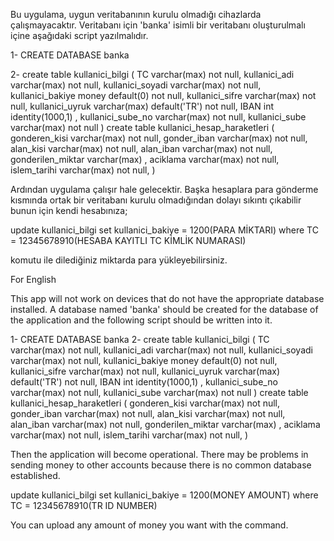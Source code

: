 Bu uygulama, uygun veritabanının kurulu olmadığı cihazlarda çalışmayacaktır.
Veritabanı için 'banka' isimli bir veritabanı oluşturulmalı içine aşağıdaki script yazılmalıdır.

1- CREATE DATABASE banka

2- create table kullanici_bilgi (
TC varchar(max) not null,
kullanici_adi  varchar(max) not null,
kullanici_soyadi  varchar(max) not null,
kullanici_bakiye money default(0) not null,
kullanici_sifre  varchar(max) not null,
kullanici_uyruk  varchar(max) default('TR') not null,
IBAN int identity(1000,1) ,
kullanici_sube_no  varchar(max) not null,
kullanici_sube  varchar(max) not null 
)
create table kullanici_hesap_haraketleri (
gonderen_kisi varchar(max) not null,
gonder_iban varchar(max) not null,
alan_kisi varchar(max) not null,
alan_iban varchar(max) not null,
gonderilen_miktar varchar(max) ,
aciklama varchar(max) not null,
islem_tarihi varchar(max) not null, )

Ardından uygulama çalışır hale gelecektir.
Başka hesaplara para gönderme kısmında ortak bir veritabanı kurulu olmadığından dolayı sıkıntı çıkabilir bunun için kendi hesabınıza;

update kullanici_bilgi set kullanici_bakiye = 1200(PARA MİKTARI) where TC = 12345678910(HESABA KAYITLI TC KİMLİK NUMARASI)

komutu ile dilediğiniz miktarda para yükleyebilirsiniz.



For English

This app will not work on devices that do not have the appropriate database installed.
A database named 'banka' should be created for the database of the application and the following script should be written into it.

1- CREATE DATABASE banka
2- create table kullanici_bilgi (
TC varchar(max) not null,
kullanici_adi  varchar(max) not null,
kullanici_soyadi  varchar(max) not null,
kullanici_bakiye money default(0) not null,
kullanici_sifre  varchar(max) not null,
kullanici_uyruk  varchar(max) default('TR') not null,
IBAN int identity(1000,1) ,
kullanici_sube_no  varchar(max) not null,
kullanici_sube  varchar(max) not null 
)
create table kullanici_hesap_haraketleri (
gonderen_kisi varchar(max) not null,
gonder_iban varchar(max) not null,
alan_kisi varchar(max) not null,
alan_iban varchar(max) not null,
gonderilen_miktar varchar(max) ,
aciklama varchar(max) not null,
islem_tarihi varchar(max) not null, )

Then the application will become operational.
There may be problems in sending money to other accounts because there is no common database established.

update kullanici_bilgi set kullanici_bakiye = 1200(MONEY AMOUNT) where TC = 12345678910(TR ID NUMBER)

You can upload any amount of money you want with the command.
